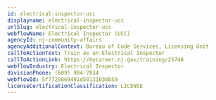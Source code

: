 ```yaml
---
id: electrical-inspector-ucc
displayname: electrical-inspector-ucc
urlSlug: electrical-inspector-ucc
webflowName: Electrical Inspector (UCC)
agencyId: nj-community-affairs
agencyAdditionalContext: Bureau of Code Services, Licensing Unit
callToActionText: Train as an Electrical Inspector
callToActionLink: https://mycareer.nj.gov/training/25748
webflowIndustry: Electrical Inspector
divisionPhone: (609) 984-7834
webflowId: 5f7729869491d50131036b59
licenseCertificationClassification: LICENSE
---
```

